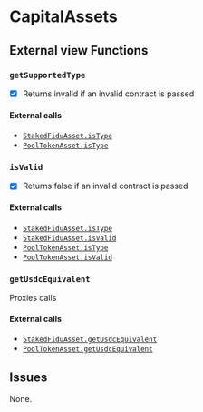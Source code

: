 
# CapitalAssets

## External view Functions

### `getSupportedType`
- [x] Returns invalid if an invalid contract is passed

#### External calls
- [`StakedFiduAsset.isType`](./StakedFiduAsset.md#istype)
- [`PoolTokenAsset.isType`](./PoolTokenAsset.md#istype)

### `isValid`

- [x] Returns false if an invalid contract is passed

#### External calls
- [`StakedFiduAsset.isType`](./StakedFiduAsset.md#istype)
- [`StakedFiduAsset.isValid`](./StakedFiduAsset.md#isvalid)
- [`PoolTokenAsset.isType`](./PoolTokenAsset.md#istype)
- [`PoolTokenAsset.isValid`](./PoolTokenAsset.md#isvalid)

### `getUsdcEquivalent`

Proxies calls

#### External calls
- [`StakedFiduAsset.getUsdcEquivalent`](./StakedFiduAsset.md#getusdcequivalent)
- [`PoolTokenAsset.getUsdcEquivalent`](./PoolTokenAsset.md#getusdcequivalent)


## Issues
None.